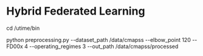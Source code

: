 # Hybrid Federated Learning 

cd /utime/bin

python preprocessing.py --dataset_path /data/cmapss --elbow_point 120 --FD00x 4 --operating_regimes 3  --out_path /data/cmapss/processed


